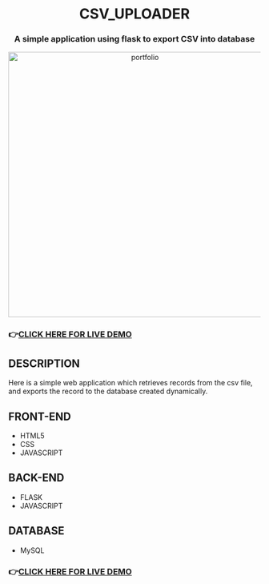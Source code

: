 <h1 align="center"> CSV_UPLOADER </h1>
<h3 align="center">A simple application using flask to export CSV into database</h3>
<p align="center"><img width="530" alt="portfolio" src="https://user-images.githubusercontent.com/66989734/121997508-1ab2a280-cdc8-11eb-8656-268a80746874.png"></p>
<h3>👉<a href="http://razeen11.pythonanywhere.com/" target="_blank">CLICK HERE FOR LIVE DEMO</a></h3>

<h2>DESCRIPTION </h2>
<p>Here is a simple web application which retrieves records from the csv file, and exports the record to the database created dynamically.</p>

<h2>FRONT-END </h2>
<ul>
  <li>HTML5</li>
  <li>CSS</li>
  <li>JAVASCRIPT</li>
</ul>

<h2>BACK-END </h2>
<ul>
  <li>FLASK</li>
  <li>JAVASCRIPT</li>
</ul>

<h2>DATABASE </h2>
<ul>
  <li>MySQL</li>
</ul>
  
<h3>👉<a href="http://razeen11.pythonanywhere.com/" target="_blank">CLICK HERE FOR LIVE DEMO</a></h3>
